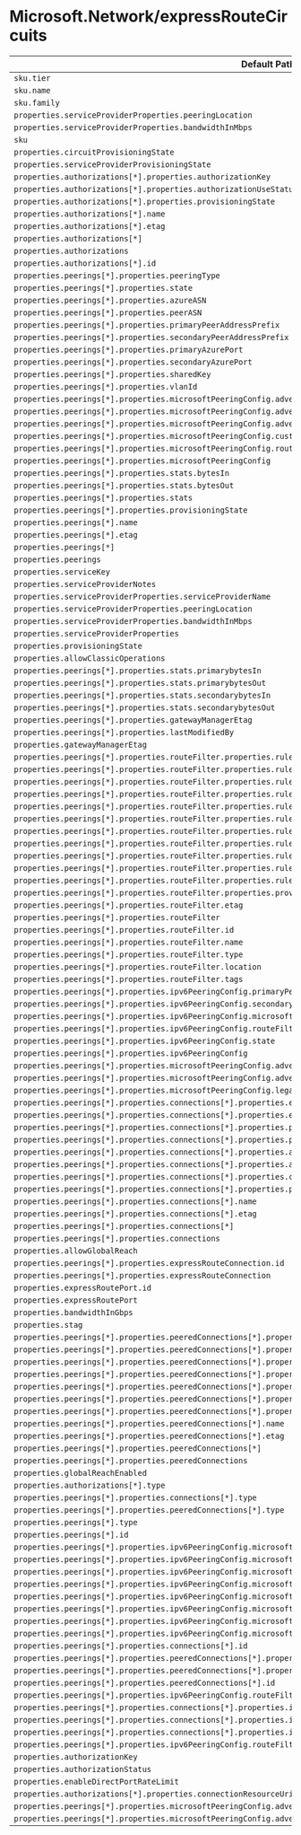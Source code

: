 # Microsoft.Network/expressRouteCircuits

| Default Path | Alias |
|---|---|
| `sku.tier` | `Microsoft.Network/expressRouteCircuits/sku.tier` |
| `sku.name` | `Microsoft.Network/expressRouteCircuits/sku.name` |
| `sku.family` | `Microsoft.Network/expressRouteCircuits/sku.family` |
| `properties.serviceProviderProperties.peeringLocation` | `Microsoft.Network/expressRouteCircuits/serviceProvider.peeringLocation` |
| `properties.serviceProviderProperties.bandwidthInMbps` | `Microsoft.Network/expressRouteCircuits/serviceProvider.bandwidthInMbps` |
| `sku` | `Microsoft.Network/expressRouteCircuits/sku` |
| `properties.circuitProvisioningState` | `Microsoft.Network/expressRouteCircuits/circuitProvisioningState` |
| `properties.serviceProviderProvisioningState` | `Microsoft.Network/expressRouteCircuits/serviceProviderProvisioningState` |
| `properties.authorizations[*].properties.authorizationKey` | `Microsoft.Network/expressRouteCircuits/authorizations[*].authorizationKey` |
| `properties.authorizations[*].properties.authorizationUseStatus` | `Microsoft.Network/expressRouteCircuits/authorizations[*].authorizationUseStatus` |
| `properties.authorizations[*].properties.provisioningState` | `Microsoft.Network/expressRouteCircuits/authorizations[*].provisioningState` |
| `properties.authorizations[*].name` | `Microsoft.Network/expressRouteCircuits/authorizations[*].name` |
| `properties.authorizations[*].etag` | `Microsoft.Network/expressRouteCircuits/authorizations[*].etag` |
| `properties.authorizations[*]` | `Microsoft.Network/expressRouteCircuits/authorizations[*]` |
| `properties.authorizations` | `Microsoft.Network/expressRouteCircuits/authorizations` |
| `properties.authorizations[*].id` | `Microsoft.Network/expressRouteCircuits/authorizations[*].id` |
| `properties.peerings[*].properties.peeringType` | `Microsoft.Network/expressRouteCircuits/peerings[*].peeringType` |
| `properties.peerings[*].properties.state` | `Microsoft.Network/expressRouteCircuits/peerings[*].state` |
| `properties.peerings[*].properties.azureASN` | `Microsoft.Network/expressRouteCircuits/peerings[*].azureASN` |
| `properties.peerings[*].properties.peerASN` | `Microsoft.Network/expressRouteCircuits/peerings[*].peerASN` |
| `properties.peerings[*].properties.primaryPeerAddressPrefix` | `Microsoft.Network/expressRouteCircuits/peerings[*].primaryPeerAddressPrefix` |
| `properties.peerings[*].properties.secondaryPeerAddressPrefix` | `Microsoft.Network/expressRouteCircuits/peerings[*].secondaryPeerAddressPrefix` |
| `properties.peerings[*].properties.primaryAzurePort` | `Microsoft.Network/expressRouteCircuits/peerings[*].primaryAzurePort` |
| `properties.peerings[*].properties.secondaryAzurePort` | `Microsoft.Network/expressRouteCircuits/peerings[*].secondaryAzurePort` |
| `properties.peerings[*].properties.sharedKey` | `Microsoft.Network/expressRouteCircuits/peerings[*].sharedKey` |
| `properties.peerings[*].properties.vlanId` | `Microsoft.Network/expressRouteCircuits/peerings[*].vlanId` |
| `properties.peerings[*].properties.microsoftPeeringConfig.advertisedPublicPrefixes[*]` | `Microsoft.Network/expressRouteCircuits/peerings[*].microsoftPeeringConfig.advertisedPublicPrefixes[*]` |
| `properties.peerings[*].properties.microsoftPeeringConfig.advertisedPublicPrefixes` | `Microsoft.Network/expressRouteCircuits/peerings[*].microsoftPeeringConfig.advertisedPublicPrefixes` |
| `properties.peerings[*].properties.microsoftPeeringConfig.advertisedPublicPrefixesState` | `Microsoft.Network/expressRouteCircuits/peerings[*].microsoftPeeringConfig.advertisedPublicPrefixesState` |
| `properties.peerings[*].properties.microsoftPeeringConfig.customerASN` | `Microsoft.Network/expressRouteCircuits/peerings[*].microsoftPeeringConfig.customerASN` |
| `properties.peerings[*].properties.microsoftPeeringConfig.routingRegistryName` | `Microsoft.Network/expressRouteCircuits/peerings[*].microsoftPeeringConfig.routingRegistryName` |
| `properties.peerings[*].properties.microsoftPeeringConfig` | `Microsoft.Network/expressRouteCircuits/peerings[*].microsoftPeeringConfig` |
| `properties.peerings[*].properties.stats.bytesIn` | `Microsoft.Network/expressRouteCircuits/peerings[*].stats.bytesIn` |
| `properties.peerings[*].properties.stats.bytesOut` | `Microsoft.Network/expressRouteCircuits/peerings[*].stats.bytesOut` |
| `properties.peerings[*].properties.stats` | `Microsoft.Network/expressRouteCircuits/peerings[*].stats` |
| `properties.peerings[*].properties.provisioningState` | `Microsoft.Network/expressRouteCircuits/peerings[*].provisioningState` |
| `properties.peerings[*].name` | `Microsoft.Network/expressRouteCircuits/peerings[*].name` |
| `properties.peerings[*].etag` | `Microsoft.Network/expressRouteCircuits/peerings[*].etag` |
| `properties.peerings[*]` | `Microsoft.Network/expressRouteCircuits/peerings[*]` |
| `properties.peerings` | `Microsoft.Network/expressRouteCircuits/peerings` |
| `properties.serviceKey` | `Microsoft.Network/expressRouteCircuits/serviceKey` |
| `properties.serviceProviderNotes` | `Microsoft.Network/expressRouteCircuits/serviceProviderNotes` |
| `properties.serviceProviderProperties.serviceProviderName` | `Microsoft.Network/expressRouteCircuits/serviceProviderProperties.serviceProviderName` |
| `properties.serviceProviderProperties.peeringLocation` | `Microsoft.Network/expressRouteCircuits/serviceProviderProperties.peeringLocation` |
| `properties.serviceProviderProperties.bandwidthInMbps` | `Microsoft.Network/expressRouteCircuits/serviceProviderProperties.bandwidthInMbps` |
| `properties.serviceProviderProperties` | `Microsoft.Network/expressRouteCircuits/serviceProviderProperties` |
| `properties.provisioningState` | `Microsoft.Network/expressRouteCircuits/provisioningState` |
| `properties.allowClassicOperations` | `Microsoft.Network/expressRouteCircuits/allowClassicOperations` |
| `properties.peerings[*].properties.stats.primarybytesIn` | `Microsoft.Network/expressRouteCircuits/peerings[*].stats.primarybytesIn` |
| `properties.peerings[*].properties.stats.primarybytesOut` | `Microsoft.Network/expressRouteCircuits/peerings[*].stats.primarybytesOut` |
| `properties.peerings[*].properties.stats.secondarybytesIn` | `Microsoft.Network/expressRouteCircuits/peerings[*].stats.secondarybytesIn` |
| `properties.peerings[*].properties.stats.secondarybytesOut` | `Microsoft.Network/expressRouteCircuits/peerings[*].stats.secondarybytesOut` |
| `properties.peerings[*].properties.gatewayManagerEtag` | `Microsoft.Network/expressRouteCircuits/peerings[*].gatewayManagerEtag` |
| `properties.peerings[*].properties.lastModifiedBy` | `Microsoft.Network/expressRouteCircuits/peerings[*].lastModifiedBy` |
| `properties.gatewayManagerEtag` | `Microsoft.Network/expressRouteCircuits/gatewayManagerEtag` |
| `properties.peerings[*].properties.routeFilter.properties.rules[*].properties.access` | `Microsoft.Network/expressRouteCircuits/peerings[*].routeFilter.rules[*].access` |
| `properties.peerings[*].properties.routeFilter.properties.rules[*].properties.routeFilterRuleType` | `Microsoft.Network/expressRouteCircuits/peerings[*].routeFilter.rules[*].routeFilterRuleType` |
| `properties.peerings[*].properties.routeFilter.properties.rules[*].properties.communities[*]` | `Microsoft.Network/expressRouteCircuits/peerings[*].routeFilter.rules[*].communities[*]` |
| `properties.peerings[*].properties.routeFilter.properties.rules[*].properties.communities` | `Microsoft.Network/expressRouteCircuits/peerings[*].routeFilter.rules[*].communities` |
| `properties.peerings[*].properties.routeFilter.properties.rules[*].properties.provisioningState` | `Microsoft.Network/expressRouteCircuits/peerings[*].routeFilter.rules[*].provisioningState` |
| `properties.peerings[*].properties.routeFilter.properties.rules[*].name` | `Microsoft.Network/expressRouteCircuits/peerings[*].routeFilter.rules[*].name` |
| `properties.peerings[*].properties.routeFilter.properties.rules[*].location` | `Microsoft.Network/expressRouteCircuits/peerings[*].routeFilter.rules[*].location` |
| `properties.peerings[*].properties.routeFilter.properties.rules[*].etag` | `Microsoft.Network/expressRouteCircuits/peerings[*].routeFilter.rules[*].etag` |
| `properties.peerings[*].properties.routeFilter.properties.rules[*].tags` | `Microsoft.Network/expressRouteCircuits/peerings[*].routeFilter.rules[*].tags` |
| `properties.peerings[*].properties.routeFilter.properties.rules[*]` | `Microsoft.Network/expressRouteCircuits/peerings[*].routeFilter.rules[*]` |
| `properties.peerings[*].properties.routeFilter.properties.rules` | `Microsoft.Network/expressRouteCircuits/peerings[*].routeFilter.rules` |
| `properties.peerings[*].properties.routeFilter.properties.provisioningState` | `Microsoft.Network/expressRouteCircuits/peerings[*].routeFilter.provisioningState` |
| `properties.peerings[*].properties.routeFilter.etag` | `Microsoft.Network/expressRouteCircuits/peerings[*].routeFilter.etag` |
| `properties.peerings[*].properties.routeFilter` | `Microsoft.Network/expressRouteCircuits/peerings[*].routeFilter` |
| `properties.peerings[*].properties.routeFilter.id` | `Microsoft.Network/expressRouteCircuits/peerings[*].routeFilter.id` |
| `properties.peerings[*].properties.routeFilter.name` | `Microsoft.Network/expressRouteCircuits/peerings[*].routeFilter.name` |
| `properties.peerings[*].properties.routeFilter.type` | `Microsoft.Network/expressRouteCircuits/peerings[*].routeFilter.type` |
| `properties.peerings[*].properties.routeFilter.location` | `Microsoft.Network/expressRouteCircuits/peerings[*].routeFilter.location` |
| `properties.peerings[*].properties.routeFilter.tags` | `Microsoft.Network/expressRouteCircuits/peerings[*].routeFilter.tags` |
| `properties.peerings[*].properties.ipv6PeeringConfig.primaryPeerAddressPrefix` | `Microsoft.Network/expressRouteCircuits/peerings[*].ipv6PeeringConfig.primaryPeerAddressPrefix` |
| `properties.peerings[*].properties.ipv6PeeringConfig.secondaryPeerAddressPrefix` | `Microsoft.Network/expressRouteCircuits/peerings[*].ipv6PeeringConfig.secondaryPeerAddressPrefix` |
| `properties.peerings[*].properties.ipv6PeeringConfig.microsoftPeeringConfig` | `Microsoft.Network/expressRouteCircuits/peerings[*].ipv6PeeringConfig.microsoftPeeringConfig` |
| `properties.peerings[*].properties.ipv6PeeringConfig.routeFilter` | `Microsoft.Network/expressRouteCircuits/peerings[*].ipv6PeeringConfig.routeFilter` |
| `properties.peerings[*].properties.ipv6PeeringConfig.state` | `Microsoft.Network/expressRouteCircuits/peerings[*].ipv6PeeringConfig.state` |
| `properties.peerings[*].properties.ipv6PeeringConfig` | `Microsoft.Network/expressRouteCircuits/peerings[*].ipv6PeeringConfig` |
| `properties.peerings[*].properties.microsoftPeeringConfig.advertisedCommunities[*]` | `Microsoft.Network/expressRouteCircuits/peerings[*].microsoftPeeringConfig.advertisedCommunities[*]` |
| `properties.peerings[*].properties.microsoftPeeringConfig.advertisedCommunities` | `Microsoft.Network/expressRouteCircuits/peerings[*].microsoftPeeringConfig.advertisedCommunities` |
| `properties.peerings[*].properties.microsoftPeeringConfig.legacyMode` | `Microsoft.Network/expressRouteCircuits/peerings[*].microsoftPeeringConfig.legacyMode` |
| `properties.peerings[*].properties.connections[*].properties.expressRouteCircuitPeering.id` | `Microsoft.Network/expressRouteCircuits/peerings[*].connections[*].expressRouteCircuitPeering.id` |
| `properties.peerings[*].properties.connections[*].properties.expressRouteCircuitPeering` | `Microsoft.Network/expressRouteCircuits/peerings[*].connections[*].expressRouteCircuitPeering` |
| `properties.peerings[*].properties.connections[*].properties.peerExpressRouteCircuitPeering.id` | `Microsoft.Network/expressRouteCircuits/peerings[*].connections[*].peerExpressRouteCircuitPeering.id` |
| `properties.peerings[*].properties.connections[*].properties.peerExpressRouteCircuitPeering` | `Microsoft.Network/expressRouteCircuits/peerings[*].connections[*].peerExpressRouteCircuitPeering` |
| `properties.peerings[*].properties.connections[*].properties.addressPrefix` | `Microsoft.Network/expressRouteCircuits/peerings[*].connections[*].addressPrefix` |
| `properties.peerings[*].properties.connections[*].properties.authorizationKey` | `Microsoft.Network/expressRouteCircuits/peerings[*].connections[*].authorizationKey` |
| `properties.peerings[*].properties.connections[*].properties.circuitConnectionStatus` | `Microsoft.Network/expressRouteCircuits/peerings[*].connections[*].circuitConnectionStatus` |
| `properties.peerings[*].properties.connections[*].properties.provisioningState` | `Microsoft.Network/expressRouteCircuits/peerings[*].connections[*].provisioningState` |
| `properties.peerings[*].properties.connections[*].name` | `Microsoft.Network/expressRouteCircuits/peerings[*].connections[*].name` |
| `properties.peerings[*].properties.connections[*].etag` | `Microsoft.Network/expressRouteCircuits/peerings[*].connections[*].etag` |
| `properties.peerings[*].properties.connections[*]` | `Microsoft.Network/expressRouteCircuits/peerings[*].connections[*]` |
| `properties.peerings[*].properties.connections` | `Microsoft.Network/expressRouteCircuits/peerings[*].connections` |
| `properties.allowGlobalReach` | `Microsoft.Network/expressRouteCircuits/allowGlobalReach` |
| `properties.peerings[*].properties.expressRouteConnection.id` | `Microsoft.Network/expressRouteCircuits/peerings[*].expressRouteConnection.id` |
| `properties.peerings[*].properties.expressRouteConnection` | `Microsoft.Network/expressRouteCircuits/peerings[*].expressRouteConnection` |
| `properties.expressRoutePort.id` | `Microsoft.Network/expressRouteCircuits/expressRoutePort.id` |
| `properties.expressRoutePort` | `Microsoft.Network/expressRouteCircuits/expressRoutePort` |
| `properties.bandwidthInGbps` | `Microsoft.Network/expressRouteCircuits/bandwidthInGbps` |
| `properties.stag` | `Microsoft.Network/expressRouteCircuits/stag` |
| `properties.peerings[*].properties.peeredConnections[*].properties.expressRouteCircuitPeering` | `Microsoft.Network/expressRouteCircuits/peerings[*].peeredConnections[*].expressRouteCircuitPeering` |
| `properties.peerings[*].properties.peeredConnections[*].properties.peerExpressRouteCircuitPeering` | `Microsoft.Network/expressRouteCircuits/peerings[*].peeredConnections[*].peerExpressRouteCircuitPeering` |
| `properties.peerings[*].properties.peeredConnections[*].properties.addressPrefix` | `Microsoft.Network/expressRouteCircuits/peerings[*].peeredConnections[*].addressPrefix` |
| `properties.peerings[*].properties.peeredConnections[*].properties.circuitConnectionStatus` | `Microsoft.Network/expressRouteCircuits/peerings[*].peeredConnections[*].circuitConnectionStatus` |
| `properties.peerings[*].properties.peeredConnections[*].properties.connectionName` | `Microsoft.Network/expressRouteCircuits/peerings[*].peeredConnections[*].connectionName` |
| `properties.peerings[*].properties.peeredConnections[*].properties.authResourceGuid` | `Microsoft.Network/expressRouteCircuits/peerings[*].peeredConnections[*].authResourceGuid` |
| `properties.peerings[*].properties.peeredConnections[*].properties.provisioningState` | `Microsoft.Network/expressRouteCircuits/peerings[*].peeredConnections[*].provisioningState` |
| `properties.peerings[*].properties.peeredConnections[*].name` | `Microsoft.Network/expressRouteCircuits/peerings[*].peeredConnections[*].name` |
| `properties.peerings[*].properties.peeredConnections[*].etag` | `Microsoft.Network/expressRouteCircuits/peerings[*].peeredConnections[*].etag` |
| `properties.peerings[*].properties.peeredConnections[*]` | `Microsoft.Network/expressRouteCircuits/peerings[*].peeredConnections[*]` |
| `properties.peerings[*].properties.peeredConnections` | `Microsoft.Network/expressRouteCircuits/peerings[*].peeredConnections` |
| `properties.globalReachEnabled` | `Microsoft.Network/expressRouteCircuits/globalReachEnabled` |
| `properties.authorizations[*].type` | `Microsoft.Network/expressRouteCircuits/authorizations[*].type` |
| `properties.peerings[*].properties.connections[*].type` | `Microsoft.Network/expressRouteCircuits/peerings[*].connections[*].type` |
| `properties.peerings[*].properties.peeredConnections[*].type` | `Microsoft.Network/expressRouteCircuits/peerings[*].peeredConnections[*].type` |
| `properties.peerings[*].type` | `Microsoft.Network/expressRouteCircuits/peerings[*].type` |
| `properties.peerings[*].id` | `Microsoft.Network/expressRouteCircuits/peerings[*].id` |
| `properties.peerings[*].properties.ipv6PeeringConfig.microsoftPeeringConfig.advertisedPublicPrefixes[*]` | `Microsoft.Network/expressRouteCircuits/peerings[*].ipv6PeeringConfig.microsoftPeeringConfig.advertisedPublicPrefixes[*]` |
| `properties.peerings[*].properties.ipv6PeeringConfig.microsoftPeeringConfig.advertisedPublicPrefixes` | `Microsoft.Network/expressRouteCircuits/peerings[*].ipv6PeeringConfig.microsoftPeeringConfig.advertisedPublicPrefixes` |
| `properties.peerings[*].properties.ipv6PeeringConfig.microsoftPeeringConfig.advertisedPublicPrefixesState` | `Microsoft.Network/expressRouteCircuits/peerings[*].ipv6PeeringConfig.microsoftPeeringConfig.advertisedPublicPrefixesState` |
| `properties.peerings[*].properties.ipv6PeeringConfig.microsoftPeeringConfig.customerASN` | `Microsoft.Network/expressRouteCircuits/peerings[*].ipv6PeeringConfig.microsoftPeeringConfig.customerASN` |
| `properties.peerings[*].properties.ipv6PeeringConfig.microsoftPeeringConfig.routingRegistryName` | `Microsoft.Network/expressRouteCircuits/peerings[*].ipv6PeeringConfig.microsoftPeeringConfig.routingRegistryName` |
| `properties.peerings[*].properties.ipv6PeeringConfig.microsoftPeeringConfig.advertisedCommunities[*]` | `Microsoft.Network/expressRouteCircuits/peerings[*].ipv6PeeringConfig.microsoftPeeringConfig.advertisedCommunities[*]` |
| `properties.peerings[*].properties.ipv6PeeringConfig.microsoftPeeringConfig.advertisedCommunities` | `Microsoft.Network/expressRouteCircuits/peerings[*].ipv6PeeringConfig.microsoftPeeringConfig.advertisedCommunities` |
| `properties.peerings[*].properties.ipv6PeeringConfig.microsoftPeeringConfig.legacyMode` | `Microsoft.Network/expressRouteCircuits/peerings[*].ipv6PeeringConfig.microsoftPeeringConfig.legacyMode` |
| `properties.peerings[*].properties.connections[*].id` | `Microsoft.Network/expressRouteCircuits/peerings[*].connections[*].id` |
| `properties.peerings[*].properties.peeredConnections[*].properties.expressRouteCircuitPeering.id` | `Microsoft.Network/expressRouteCircuits/peerings[*].peeredConnections[*].expressRouteCircuitPeering.id` |
| `properties.peerings[*].properties.peeredConnections[*].properties.peerExpressRouteCircuitPeering.id` | `Microsoft.Network/expressRouteCircuits/peerings[*].peeredConnections[*].peerExpressRouteCircuitPeering.id` |
| `properties.peerings[*].properties.peeredConnections[*].id` | `Microsoft.Network/expressRouteCircuits/peerings[*].peeredConnections[*].id` |
| `properties.peerings[*].properties.ipv6PeeringConfig.routeFilter.id` | `Microsoft.Network/expressRouteCircuits/peerings[*].ipv6PeeringConfig.routeFilter.id` |
| `properties.peerings[*].properties.connections[*].properties.ipv6CircuitConnectionConfig.addressPrefix` | `Microsoft.Network/expressRouteCircuits/peerings[*].connections[*].ipv6CircuitConnectionConfig.addressPrefix` |
| `properties.peerings[*].properties.connections[*].properties.ipv6CircuitConnectionConfig.circuitConnectionStatus` | `Microsoft.Network/expressRouteCircuits/peerings[*].connections[*].ipv6CircuitConnectionConfig.circuitConnectionStatus` |
| `properties.peerings[*].properties.connections[*].properties.ipv6CircuitConnectionConfig` | `Microsoft.Network/expressRouteCircuits/peerings[*].connections[*].ipv6CircuitConnectionConfig` |
| `properties.peerings[*].properties.ipv6PeeringConfig.routeFilter.etag` | `Microsoft.Network/expressRouteCircuits/peerings[*].ipv6PeeringConfig.routeFilter.etag` |
| `properties.authorizationKey` | `Microsoft.Network/expressRouteCircuits/authorizationKey` |
| `properties.authorizationStatus` | `Microsoft.Network/expressRouteCircuits/authorizationStatus` |
| `properties.enableDirectPortRateLimit` | `Microsoft.Network/expressRouteCircuits/enableDirectPortRateLimit` |
| `properties.authorizations[*].properties.connectionResourceUri` | `Microsoft.Network/expressRouteCircuits/authorizations[*].connectionResourceUri` |
| `properties.peerings[*].properties.microsoftPeeringConfig.advertisedPublicPrefixInfo` | `Microsoft.Network/expressRouteCircuits/peerings[*].microsoftPeeringConfig.advertisedPublicPrefixInfo` |
| `properties.peerings[*].properties.microsoftPeeringConfig.advertisedPublicPrefixInfo[*]` | `Microsoft.Network/expressRouteCircuits/peerings[*].microsoftPeeringConfig.advertisedPublicPrefixInfo[*]` |

